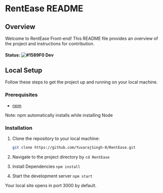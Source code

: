 # RentEase README

## Overview

Welcome to RentEase Front-end! This README file provides an overview of the project and instructions for contribution.

#### **Status:**  ![#1589F0](https://via.placeholder.com/15/1589F0/1589F0.png) Dev

## Local Setup

Follow these steps to get the project up and running on your local machine.

### Prerequisites

- [npm](https://nodejs.org/en/download)

Note: npm automatically installs while installing Node

### Installation

1. Clone the repository to your local machine:

   ```bash
   git clone https://github.com/YuvarajSingh-0/RentEase.git
   ```
2. Navigate to the project directory by `cd RentEase`

3. Install Dependencies
`npm install`

4. Start the development server
`npm start`

Your local site opens in port 3000 by default.